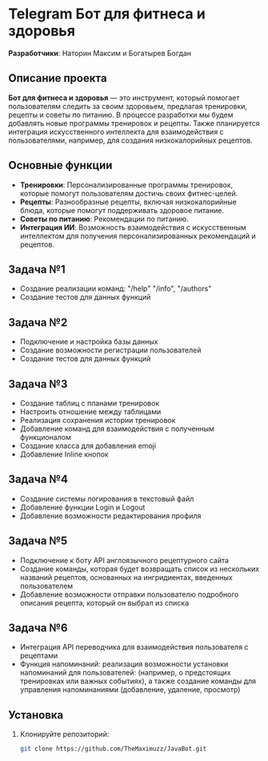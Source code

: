 # Telegram Бот для фитнеса и здоровья
**Разработчики**: Наторин Максим и Богатырев Богдан
## Описание проекта

**Бот для фитнеса и здоровья** — это инструмент, который помогает пользователям следить за своим здоровьем, предлагая тренировки, рецепты и советы по питанию. В процессе разработки мы будем добавлять новые программы тренировок и рецепты. Также планируется интеграция искусственного интеллекта для взаимодействия с пользователями, например, для создания низкокалорийных рецептов.

## Основные функции
- **Тренировки**: Персонализированные программы тренировок, которые помогут пользователям достичь своих фитнес-целей.
- **Рецепты**: Разнообразные рецепты, включая низкокалорийные блюда, которые помогут поддерживать здоровое питание.
- **Советы по питанию**: Рекомендации по питанию.
- **Интеграция ИИ**: Возможность взаимодействия с искусственным интеллектом для получения персонализированных рекомендаций и рецептов.

## Задача №1
- Создание реализации команд: "/help" "/info", "/authors"
- Создание тестов для данных функций
## Задача №2
- Подключение и настройка базы данных
- Создание возможности регистрации пользователей
- Создание тестов для данных функций

## Задача №3
- Создание таблиц с планами тренировок
- Настроить отношение между таблицами
- Реализация сохранения истории тренировок
- Добавление команд для взаимодействия с полученным функционалом
- Создание класса для добавления emoji
- Добавление Inline кнопок

## Задача №4
- Создание системы логирования в текстовый файл
- Добавление функции Login и Logout
- Добавление возможности редактирования профиля

## Задача №5
- Подключение к боту API англоязычного рецептурного сайта
- Создание команды, которая будет возвращать список из нескольких названий рецептов, основанных на ингридиентах, введенных пользователем
- Добавление возможности отправки пользователю подробного описания рецепта, который он выбрал из списка

## Задача №6
- Интеграция API переводчика для взаимодействия пользователя с рецептами
- Функция напоминаний: реализация возможности установки напоминаний для пользователей: (например, о предстоящих тренировках или важных событиях), а также создание команды для управления напоминаниями (добавление, удаление, просмотр)

## Установка

1. Клонируйте репозиторий:
   ```bash
   git clone https://github.com/TheMaximuzz/JavaBot.git
